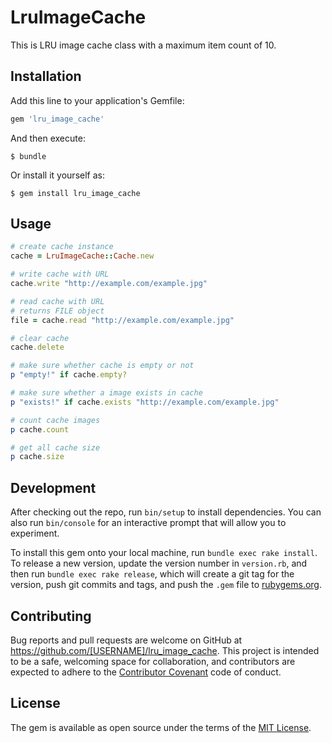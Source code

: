 # LruImageCache

This is LRU image cache class with a maximum item count of 10.

## Installation

Add this line to your application's Gemfile:

```ruby
gem 'lru_image_cache'
```

And then execute:

    $ bundle

Or install it yourself as:

    $ gem install lru_image_cache

## Usage

```ruby
# create cache instance
cache = LruImageCache::Cache.new

# write cache with URL
cache.write "http://example.com/example.jpg"

# read cache with URL
# returns FILE object
file = cache.read "http://example.com/example.jpg"

# clear cache
cache.delete

# make sure whether cache is empty or not
p "empty!" if cache.empty?

# make sure whether a image exists in cache
p "exists!" if cache.exists "http://example.com/example.jpg"

# count cache images
p cache.count

# get all cache size
p cache.size
```

## Development

After checking out the repo, run `bin/setup` to install dependencies. You can also run `bin/console` for an interactive prompt that will allow you to experiment.

To install this gem onto your local machine, run `bundle exec rake install`. To release a new version, update the version number in `version.rb`, and then run `bundle exec rake release`, which will create a git tag for the version, push git commits and tags, and push the `.gem` file to [rubygems.org](https://rubygems.org).

## Contributing

Bug reports and pull requests are welcome on GitHub at https://github.com/[USERNAME]/lru_image_cache. This project is intended to be a safe, welcoming space for collaboration, and contributors are expected to adhere to the [Contributor Covenant](http://contributor-covenant.org) code of conduct.


## License

The gem is available as open source under the terms of the [MIT License](http://opensource.org/licenses/MIT).
